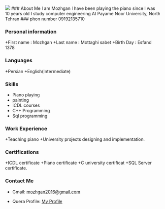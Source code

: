 <img src="https://avatars3.githubusercontent.com/u/69304198?s=460&u=bd75031a633bd6c924db91794044dc37b00f4eab&v=4" />
### About Me
I am Mozhgan I have been playing the piano since I was 10 years old I study computer engineering At Payame Noor University, North Tehran
### phon number
09192135710

### Personal information
+First name : Mozhgan
+Last name : Mottaghi sabet
+Birth Day : Esfand 1378

### Languages
+Persian
+English(Intermediate)

### Skills
 + Piano playing
 + painting
 + ICDL courses
 + C++ Programming
 + Sql programming

### Work Experience
+Teaching piano
+University projects designing and implementation.

### Certifications
+ICDL certificate
+Piano certificate
+C university certificat
+SQL Server certificate.

### Contact Me
- Gmail: mozhgan2016@gmail.com

- Quera Profile: <a href="https://quera.ir/profile/mozhgan2016">My Profile</a>
